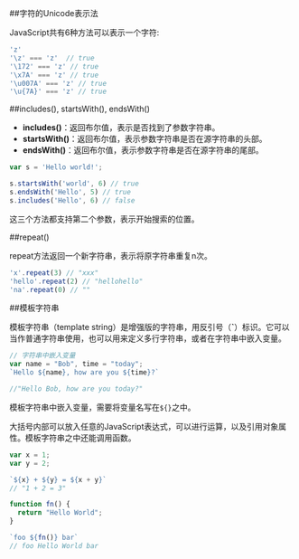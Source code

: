 ##字符的Unicode表示法

JavaScript共有6种方法可以表示一个字符:

```js
'z'
'\z' === 'z'  // true
'\172' === 'z' // true
'\x7A' === 'z' // true
'\u007A' === 'z' // true
'\u{7A}' === 'z' // true
```

##includes(), startsWith(), endsWith()


 - **includes()**：返回布尔值，表示是否找到了参数字符串。
 - **startsWith()**：返回布尔值，表示参数字符串是否在源字符串的头部。
 - **endsWith()**：返回布尔值，表示参数字符串是否在源字符串的尾部。


```js
var s = 'Hello world!';

s.startsWith('world', 6) // true
s.endsWith('Hello', 5) // true
s.includes('Hello', 6) // false
```

这三个方法都支持第二个参数，表示开始搜索的位置。

##repeat()

repeat方法返回一个新字符串，表示将原字符串重复n次。

```js
'x'.repeat(3) // "xxx"
'hello'.repeat(2) // "hellohello"
'na'.repeat(0) // ""
```

##模板字符串

模板字符串（template string）是增强版的字符串，用反引号（**\`**）标识。它可以当作普通字符串使用，也可以用来定义多行字符串，或者在字符串中嵌入变量。

```js
// 字符串中嵌入变量
var name = "Bob", time = "today";
`Hello ${name}, how are you ${time}?`  

//"Hello Bob, how are you today?"   
```

模板字符串中嵌入变量，需要将变量名写在`${}`之中。

大括号内部可以放入任意的JavaScript表达式，可以进行运算，以及引用对象属性。模板字符串之中还能调用函数。

```js
var x = 1;
var y = 2;

`${x} + ${y} = ${x + y}`
// "1 + 2 = 3"

function fn() {
  return "Hello World";
}

`foo ${fn()} bar`
// foo Hello World bar
```

